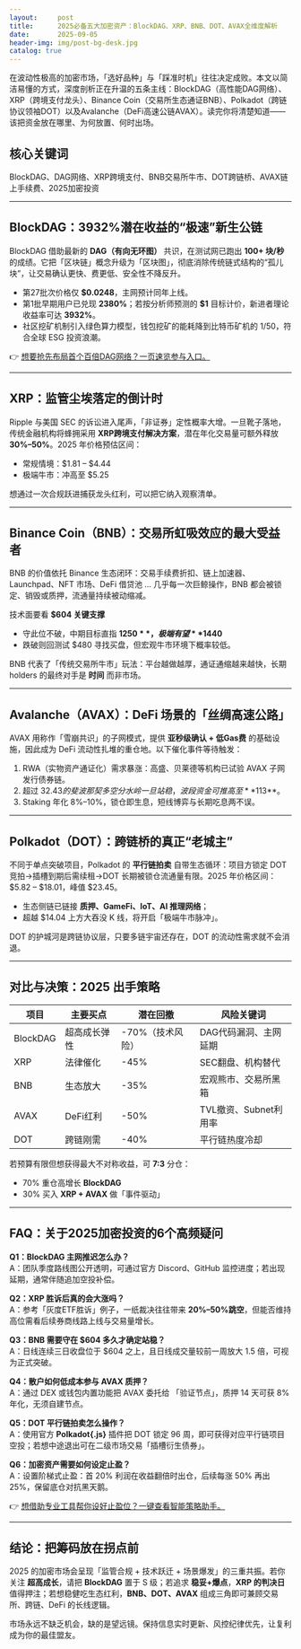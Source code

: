 ```yaml
---
layout:     post
title:      2025必备五大加密资产：BlockDAG、XRP、BNB、DOT、AVAX全维度解析
date:       2025-09-05
header-img: img/post-bg-desk.jpg
catalog: true
---
```


在波动性极高的加密市场，「选好品种」与「踩准时机」往往决定成败。本文以简洁易懂的方式，深度剖析正在升温的五条主线：BlockDAG（高性能DAG网络）、XRP（跨境支付龙头）、Binance Coin（交易所生态通证BNB）、Polkadot（跨链协议领袖DOT）以及Avalanche（DeFi高速公链AVAX）。读完你将清楚知道——该把资金放在哪里、为何放置、何时出场。

## 核心关键词  
BlockDAG、DAG网络、XRP跨境支付、BNB交易所牛市、DOT跨链桥、AVAX链上手续费、2025加密投资

---

## BlockDAG：3932%潜在收益的“极速”新生公链

BlockDAG 借助最新的 **DAG（有向无环图）** 共识，在测试网已跑出 **100+ 块/秒** 的成绩。它把「区块链」概念升级为「区块图」，彻底消除传统链式结构的“孤儿块”，让交易确认更快、费更低、安全性不降反升。

- 第27批次价格仅 **$0.0248**，主网预计同年上线。  
- 第1批早期用户已兑现 **2380%**；若按分析师预测的 **$1** 目标计价，新进者理论收益率可达 **3932%**。  
- 社区挖矿机制引入绿色算力模型，钱包挖矿的能耗降到比特币矿机的 1/50，符合全球 ESG 投资浪潮。

👉 [想要抢先布局首个百倍DAG网络？一页速览参与入口。](https://okxdog.com/)

---

## XRP：监管尘埃落定的倒计时

Ripple 与美国 SEC 的诉讼进入尾声，「非证券」定性概率大增。一旦靴子落地，传统金融机构将蜂拥采用 **XRP跨境支付解决方案**，潜在年化交易量可额外释放 **30%–50%**。2025 年价格预估区间：  
- 常规情境：$1.81 – $4.44  
- 极端牛市：冲高至 $5.25

想通过一次合规跃进捕获龙头红利，可以把它纳入观察清单。

---

## Binance Coin（BNB）：交易所虹吸效应的最大受益者

BNB 的价值依托 Binance 生态闭环：交易手续费折扣、链上加速器、Launchpad、NFT 市场、DeFi 借贷池 … 几乎每一次巨鲸操作，BNB 都会被锁定、销毁或质押，流通量持续被动缩减。

技术面要看 **$604 关键支撑**  
- 守此位不破，中期目标直指 **$1250**，极端有望 **$1440**  
- 跌破则回测试 $480 寻找买盘，但宏观牛市环境下概率较低。

BNB 代表了「传统交易所牛市」玩法：平台越做越厚，通证通缩越来越快，长期 holders 的最终对手是 **时间** 而非市场。

---

## Avalanche（AVAX）：DeFi 场景的「丝绸高速公路」

AVAX 用称作「雪崩共识」的子网模式，提供 **亚秒级确认 + 低Gas费** 的基础设施，因此成为 DeFi 流动性扎堆的重仓地。以下催化事件等待触发：

1. RWA（实物资产通证化）需求暴涨：高盛、贝莱德等机构已试验 AVAX 子网发行债券链。  
2. 超过 $32.43 的斐波那契多空分水岭一旦站稳，波段资金可推高至 **$113**。  
3. Staking 年化 8%–10%，锁仓即生息，短线博弈与长期吃息两不误。

---

## Polkadot（DOT）：跨链桥的真正“老城主”

不同于单点突破项目，Polkadot 的 **平行链拍卖** 自带生态循环：项目方锁定 DOT 竞拍→插槽到期后需续租→DOT 长期被锁仓流通量有限。2025 年价格区间：$5.82 – $18.01，峰值 $23.45。  

- 生态侧链已链接 **质押、GameFi、IoT、AI 推理网络**；  
- 超越 $14.04 上方大吞没 K 线，将开启「极端牛市脉冲」。

DOT 的护城河是跨链协议层，只要多链宇宙还存在，DOT 的流动性需求就不会消退。

---

## 对比与决策：2025 出手策略

| 项目 | 主要买点 | 潜在回撤 | 风险关键词 |
|---|---|---|---|
| BlockDAG | 超高成长弹性 | -70%（技术风险） | DAG代码漏洞、主网延期 |
| XRP | 法律催化 | -45% | SEC翻盘、机构替代 |
| BNB | 生态放大 | -35% | 宏观熊市、交易所黑箱 |
| AVAX | DeFi红利 | -50% | TVL撤资、Subnet利用率 |
| DOT | 跨链刚需 | -40% | 平行链热度冷却 |

若预算有限但想获得最大不对称收益，可 **7:3** 分仓：  
- 70% 重仓高增长 **BlockDAG**  
- 30% 买入 **XRP + AVAX** 做「事件驱动」

---

## FAQ：关于2025加密投资的6个高频疑问

**Q1：BlockDAG 主网推迟怎么办？**  
A：团队季度路线图公开透明，可通过官方 Discord、GitHub 监控进度；若出现延期，通常伴随追加空投补偿。

**Q2：XRP 胜诉后真的会大涨吗？**  
A：参考「灰度ETF胜诉」例子，一纸裁决往往带来 **20%–50%跳空**，但能否维持高位需看后续券商线路上线与交易量增长。

**Q3：BNB 需要守在 $604 多久才确定站稳？**  
A：日线连续三日收盘位于 $604 之上，且日线成交量较前一周放大 1.5 倍，可视为正式突破。

**Q4：散户如何低成本参与 AVAX 质押？**  
A：通过 DEX 或钱包内置功能把 AVAX 委托给 「验证节点」，质押 14 天可获 8% 年化，无须自建节点。

**Q5：DOT 平行链拍卖怎么操作？**  
A：使用官方 **Polkadot{.js}** 插件把 DOT 锁定 96 周，即可获得对应平行链项目空投；若想中途退出可在二级市场交易「插槽衍生债券」。

**Q6：加密资产需要如何设定止盈？**  
A：设置阶梯式止盈：首 20% 利润在收益翻倍时出仓，后续每涨 50% 再出 25%，保留底仓对抗黑天鹅。

👉 [想借助专业工具帮你设好止盈位？一键查看智能策略助手。](https://okxdog.com/)

---

## 结论：把筹码放在拐点前

2025 的加密市场会呈现「监管合规 + 技术跃迁 + 场景爆发」的三重共振。若你关注 **超高成长**，请把 **BlockDAG** 置于 S 级；若追求 **稳妥+爆点**，**XRP 的判决日** 值得押注；若想稳健吃生态红利，**BNB、DOT、AVAX** 组成三角即可兼顾交易所、跨链、DeFi 的长线逻辑。

市场永远不缺乏机会，缺的是望远镜。保持信息实时更新、风控纪律优先，让复利成为你的最佳盟友。